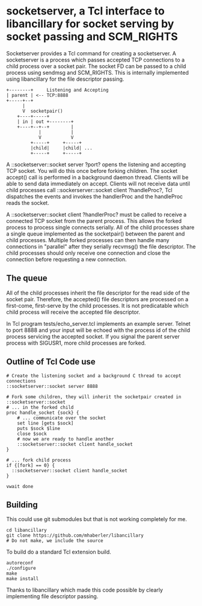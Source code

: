 socketserver, a Tcl interface to libancillary for socket serving by socket passing and SCM_RIGHTS
===

Socketserver provides a Tcl command for creating a socketserver.  A socketserver is a process
which passes accepted TCP connections to a child process over a socket pair.  The socket FD can be passed to
a child process using sendmsg and SCM_RIGHTS.  This is internally implemented using libancillary for the 
file descriptor passing.

```
+--------+     Listening and Accepting
| parent | <-- TCP:8888
+-----+--+
      |
      V  socketpair()
    +----+-----+
    | in | out +--------+
    +----+--+--+        |
            |           |
            V           V
         +-----+     +-----+
         |child|     |child| ...
         +-----+     +-----+

```

A ::socketserver::socket server ?port? opens the listening and accepting TCP socket.  You will do this once before forking children.  The socket accept() call is performed in a background daemon thread. 
Clients will be able to send data immediately on accept. Clients will not receive data until child processes
call ::sockerserver::socket client ?handleProc?, Tcl dispatches the events and invokes the handlerProc and the handleProc reads the socket.

A ::socketserver::socket client ?handlerProc? must be called to receive a connected TCP socket from the parent process.
This allows the forked process to process single connects serially.
All of the child processes share a single queue implemented as the socketpair() between the parent and child processes.
Multiple forked processes can then handle many connections in "parallel" after they serially recvmsg() the file descriptor.
The child processes should only receive one connection and close the connection before requesting a new connection.

The queue
---------
All of the child processes inherit the file descriptor for the read side of the socket pair.
Therefore, the accepted() file descriptors are processed on a first-come, first-serve by the child processes.
It is not predicatable which child process will receive the accepted file descriptor.

In Tcl program tests/echo_server.tcl implements an example server.  Telnet to port 8888 and your input will be echoed with the
process id of the child process servicing the accepted socket.
If you signal the parent server process with SIGUSR1, more child processes are forked.

Outline of Tcl Code use
----
```
# Create the listening socket and a background C thread to accept connections
::socketserver::socket server 8888

# Fork some children, they will inherit the socketpair created in ::socketserver::socket
# ... in the forked child
proc handle_socket {sock} {
    # ... communicate over the socket
    set line [gets $sock]
    puts $sock $line
    close $sock
    # now we are ready to handle another
    ::socketserver::socket client handle_socket
}

# ... fork child process
if {[fork] == 0} {
  ::socketserver::socket client handle_socket
}

vwait done
```

Building
----
This could use git submodules but that is not working completely for me.

```
cd libancillary
git clone https://github.com/mhaberler/libancillary
# Do not make, we include the source
```
To build do a standard Tcl extension build.
```
autoreconf
./configure
make
make install
```

Thanks to libancillary which made this code possible by clearly implementing file descriptor passing.
